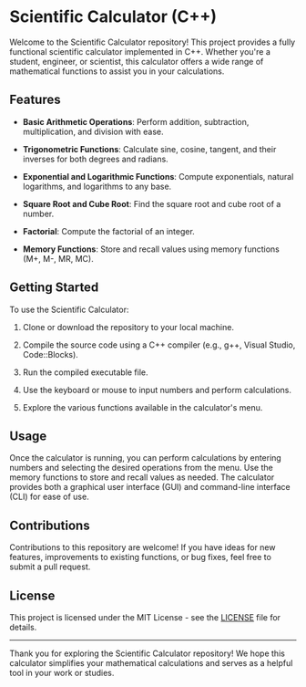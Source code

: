 # Scientific Calculator (C++)

Welcome to the Scientific Calculator repository! This project provides a fully functional scientific calculator implemented in C++. Whether you're a student, engineer, or scientist, this calculator offers a wide range of mathematical functions to assist you in your calculations.

## Features

- **Basic Arithmetic Operations**: Perform addition, subtraction, multiplication, and division with ease.

- **Trigonometric Functions**: Calculate sine, cosine, tangent, and their inverses for both degrees and radians.

- **Exponential and Logarithmic Functions**: Compute exponentials, natural logarithms, and logarithms to any base.

- **Square Root and Cube Root**: Find the square root and cube root of a number.

- **Factorial**: Compute the factorial of an integer.

- **Memory Functions**: Store and recall values using memory functions (M+, M-, MR, MC).

## Getting Started

To use the Scientific Calculator:

1. Clone or download the repository to your local machine.

2. Compile the source code using a C++ compiler (e.g., g++, Visual Studio, Code::Blocks).

3. Run the compiled executable file.

4. Use the keyboard or mouse to input numbers and perform calculations.

5. Explore the various functions available in the calculator's menu.

## Usage

Once the calculator is running, you can perform calculations by entering numbers and selecting the desired operations from the menu. Use the memory functions to store and recall values as needed. The calculator provides both a graphical user interface (GUI) and command-line interface (CLI) for ease of use.

## Contributions

Contributions to this repository are welcome! If you have ideas for new features, improvements to existing functions, or bug fixes, feel free to submit a pull request.

## License

This project is licensed under the MIT License - see the [LICENSE](LICENSE) file for details.

---

Thank you for exploring the Scientific Calculator repository! We hope this calculator simplifies your mathematical calculations and serves as a helpful tool in your work or studies.
